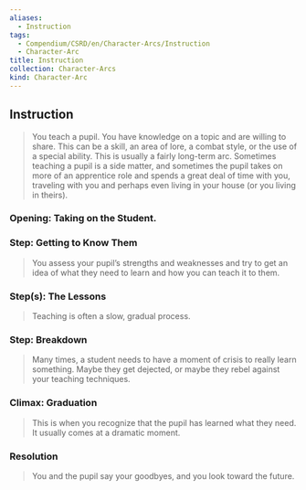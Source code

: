 ```yaml
---
aliases:
  - Instruction
tags:
  - Compendium/CSRD/en/Character-Arcs/Instruction
  - Character-Arc
title: Instruction
collection: Character-Arcs
kind: Character-Arc
---
```

## Instruction  
>You teach a pupil. You have knowledge on a topic and are willing to share. This can be a skill, an area of lore, a combat style, or the use of a special ability. This is usually a fairly long-term arc. Sometimes teaching a pupil is a side matter, and sometimes the pupil takes on more of an apprentice role and spends a great deal of time with you, traveling with you and perhaps even living in your house (or you living in theirs).  
### Opening: Taking on the Student.  
### Step: Getting to Know Them    
>You assess your pupil’s strengths and weaknesses and try to get an idea of what they need to learn and how you can teach it to them.  
### Step(s): The Lessons    
>Teaching is often a slow, gradual process.  
### Step: Breakdown    
>Many times, a student needs to have a moment of crisis to really learn something. Maybe they get dejected, or maybe they rebel against your teaching techniques.   
### Climax: Graduation    
>This is when you recognize that the pupil has learned what they need. It usually comes at a dramatic moment.   
### Resolution    
>You and the pupil say your goodbyes, and you look toward the future.